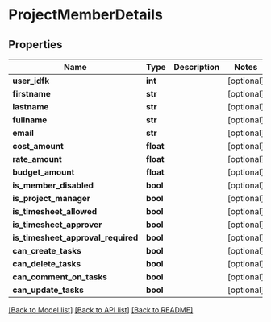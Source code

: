 # ProjectMemberDetails

## Properties
Name | Type | Description | Notes
------------ | ------------- | ------------- | -------------
**user_idfk** | **int** |  | [optional] 
**firstname** | **str** |  | [optional] 
**lastname** | **str** |  | [optional] 
**fullname** | **str** |  | [optional] 
**email** | **str** |  | [optional] 
**cost_amount** | **float** |  | [optional] 
**rate_amount** | **float** |  | [optional] 
**budget_amount** | **float** |  | [optional] 
**is_member_disabled** | **bool** |  | [optional] 
**is_project_manager** | **bool** |  | [optional] 
**is_timesheet_allowed** | **bool** |  | [optional] 
**is_timesheet_approver** | **bool** |  | [optional] 
**is_timesheet_approval_required** | **bool** |  | [optional] 
**can_create_tasks** | **bool** |  | [optional] 
**can_delete_tasks** | **bool** |  | [optional] 
**can_comment_on_tasks** | **bool** |  | [optional] 
**can_update_tasks** | **bool** |  | [optional] 

[[Back to Model list]](../README.md#documentation-for-models) [[Back to API list]](../README.md#documentation-for-api-endpoints) [[Back to README]](../README.md)


